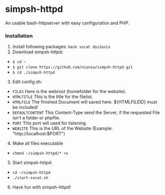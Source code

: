 # simpsh-httpd

An usable bash-httpserver with easy configuration and PHP.


### Installation

1. Install following packages: `bash socat dos2unix`
2. Download simpsh-httpd:
 * `$ cd ~`
 * `$ git clone https://github.com/niansa/simpsh-httpd.git`
 * `$ cd ./simpsh-httpd`
3. Edit config.sh:
 * `FILES` Here is the webroot (homefolder for the website).
 * `HTMLTITLE` This is the title for the filelist.
 * `HTMLFILE` The finished Document will saved here. ${HTMLFILEID} must be included!
 * `DEFAULTCONTENT` This Content-Type send the Server, if the requested File isn't a folder or phpfile.
 * `PORT` This port will used for listening.
 * `WEBSITE` This is the URL of the Website (Example: "http://localhost:$PORT")
4. Make all files executable
 * `chmod ~/simpsh-httpd/* +x`
5. Start simpsh-httpd:
 * `cd ~/simpsh-httpd`
 * `./start-socat.sh`
6. Have fun with simpsh-httpd!
